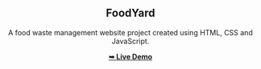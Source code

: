 <h2 align="center">FoodYard</h2>
<div align="center">
<p>A food waste management website project created using HTML, CSS and JavaScript.</p>
<a href="https://vn2706.github.io/FoodYard.github.io/" target="_blank"><strong>➥ Live Demo</strong></a>
</div> <br/><br/>
